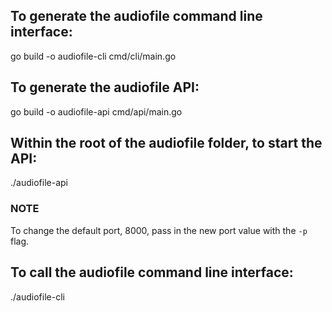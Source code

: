 
## To generate the audiofile command line interface:
go build -o audiofile-cli cmd/cli/main.go

## To generate the audiofile API:
go build -o audiofile-api cmd/api/main.go

## Within the root of the audiofile folder, to start the API:
./audiofile-api

### NOTE
To change the default port, 8000, pass in the new port value with the `-p` flag.

## To call the audiofile command line interface:
./audiofile-cli
